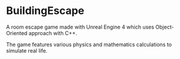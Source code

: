 # BuildingEscape

A room escape game made with Unreal Engine 4 which uses Object-Oriented approach with C++.

The game features various physics and mathematics calculations to simulate real life.
